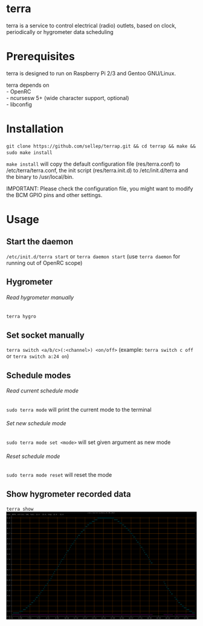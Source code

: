 terra
===============

 terra is a service to control electrical (radio) outlets, based on clock, periodically or hygrometer data scheduling


Prerequisites
===============

 terra is designed to run on Raspberry Pi 2/3 and Gentoo GNU/Linux.

 terra depends on  
 	- OpenRC  
 	- ncursesw 5+ (wide character support, optional)  
 	- libconfig  


Installation
===============

 `git clone https://github.com/sellep/terrap.git && cd terrap && make && sudo make install`

 `make install` will copy the default configuration file (res/terra.conf) to /etc/terra/terra.conf, the init script (res/terra.init.d) to /etc/init.d/terra and the binary to /usr/local/bin.

 IMPORTANT:
 Please check the configuration file, you might want to modify the BCM GPIO pins and other settings.


Usage
===============

 ## Start the daemon
 `/etc/init.d/terra start`
 or
 `terra daemon start` (use `terra daemon` for running out of OpenRC scope)

 ## Hygrometer
 ###### Read hygrometer manually
 `terra hygro`

 ## Set socket manually
 `terra switch <a/b/c>(:<channel>) <on/off>` (example: `terra switch c off` or `terra switch a:24 on`)

 ## Schedule modes
 ###### Read current schedule mode
 `sudo terra mode` will print the current mode to the terminal
 ###### Set new schedule mode
 `sudo terra mode set <mode>` will set given argument as new mode
 ###### Reset schedule mode
 `sudo terra mode reset` will reset the mode

 ## Show hygrometer recorded data
 `terra show`
 ![alt text](https://github.com/sellep/terrap/blob/master/res/terra.show.png)
